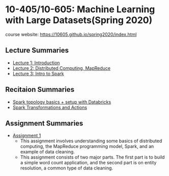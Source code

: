 # 10-405/10-605: Machine Learning with Large Datasets(Spring 2020)

course website: https://10605.github.io/spring2020/index.html

## Lecture Summaries

- [Lecture 1: Introduction](lecture_summaries/01.md)
- [Lecture 2: Distributed Computing, MapReduce](lecture_summaries/02.md)
- [Lecture 3: Intro to Spark](lecture_summaries/03.md)

## Recitaion Summaries

- [Spark topology basics + setup with Databricks](recitation_summaries/01.md)
- [Spark Transformations and Actions](recitation_summaries/02.md)

## Assignment Summaries

- [Assignment 1](assignments/hw1)
  - This assignment involves understanding some basics of distributed computing, the MapReduce programming model, Spark, and an example of data cleaning.
  - This assignment consists of two major parts. The first part is to build a simple word count application, and the second part is on entity resolution, a common type of data cleaning.
